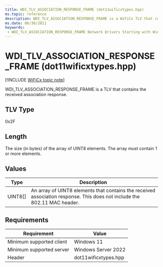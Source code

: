 ```yaml
---
title: WDI_TLV_ASSOCIATION_RESPONSE_FRAME (dot11wificxtypes.hpp)
ms.topic: reference
description: WDI_TLV_ASSOCIATION_RESPONSE_FRAME is a WiFiCx TLV that contains the received association response.
ms.date: 06/30/2021
keywords:
 - WDI_TLV_ASSOCIATION_RESPONSE_FRAME Network Drivers Starting with Windows Vista
---
```


# WDI\_TLV\_ASSOCIATION\_RESPONSE\_FRAME (dot11wificxtypes.hpp)

[!INCLUDE [WiFiCx topic note](../includes/wificx-version-warning.md)]


WDI\_TLV\_ASSOCIATION\_RESPONSE\_FRAME is a TLV that contains the received association response.

## TLV Type


0x2F

## Length


The size (in bytes) of the array of UINT8 elements. The array must contain 1 or more elements.

## Values


| Type      | Description                                                                                                              |
|-----------|--------------------------------------------------------------------------------------------------------------------------|
| UINT8\[\] | An array of UINT8 elements that contains the received association response. This does not include the 802.11 MAC header. |

 

## Requirements

|Requirement|Value|
|--- |--- |
|Minimum supported client|Windows 11|
|Minimum supported server|Windows Server 2022|
|Header|dot11wificxtypes.hpp|

 

 




